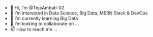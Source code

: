 - 👋 Hi, I’m @TejaAmbati-02
- 👀 I’m interested in Data Science, Big Data, MERN Stack & DevOps
- 🌱 I’m currently learning Big Data
- 💞️ I’m looking to collaborate on ...
- 📫 How to reach me ...

<!---
TejaAmbati-02/TejaAmbati-02 is a ✨ special ✨ repository because its `README.md` (this file) appears on your GitHub profile.
You can click the Preview link to take a look at your changes.
--->
